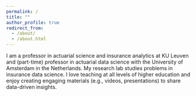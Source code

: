 ```yaml
---
permalink: /
title: ""
author_profile: true
redirect_from: 
  - /about/
  - /about.html
---
```


I am a professor in actuarial science and insurance analytics at KU Leuven and (part-time) professor in actuarial data science with the University of Amsterdam in the Netherlands. My research lab studies problems in insurance data science. I love teaching at all levels of higher education and enjoy creating engaging materials (e.g., videos, presentations) to share data-driven insights.

